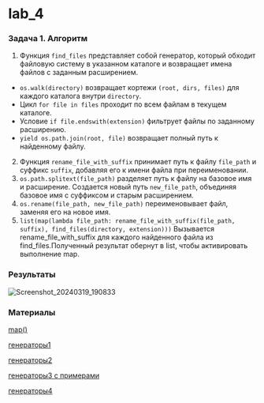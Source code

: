 # lab_4

### Задача 1. Алгоритм
1. Функция `find_files` представляет собой генератор, который обходит файловую систему в указанном каталоге и возвращает имена файлов с заданным расширением.
  - `os.walk(directory)` возвращает кортежи `(root, dirs, files)` для каждого каталога внутри `directory`.
  - Цикл `for file in files` проходит по всем файлам в текущем каталоге.
  - Условие `if file.endswith(extension)` фильтрует файлы по заданному расширению.
  - `yield os.path.join(root, file)` возвращает полный путь к найденному файлу.
2. Функция `rename_file_with_suffix` принимает путь к файлу `file_path` и суффикс `suffix`, добавляя его к имени файла при переименовании.
3. `os.path.splitext(file_path)` разделяет путь к файлу на базовое имя и расширение. Создается новый путь `new_file_path`, объединяя базовое имя с суффиксом и старым расширением.
4. `os.rename(file_path, new_file_path)` переименовывает файл, заменяя его на новое имя.
5. `list(map(lambda file_path: rename_file_with_suffix(file_path, suffix), find_files(directory, extension)))`
 Вызывается rename_file_with_suffix для каждого найденного файла из find_files.Полученный результат обернут в list, чтобы активировать выполнение map.


### Результаты
![Screenshot_20240319_190833](https://github.com/ban-tyan/lab_python/assets/145260845/522270b0-fc69-4820-874d-47b8fd72098d)


### Материалы
[map()](https://realpython.com/python-map-function/)

[генераторы1](https://skillbox.ru/media/code/generatory_python_chto_eto_takoe_i_zachem_oni_nuzhny/)

[генераторы2](https://wiki.python.org/moin/Generators)

[генераторы3 с примерами](https://www.programiz.com/python-programming/generator)

[генераторы4](https://habr.com/ru/articles/560300/)
